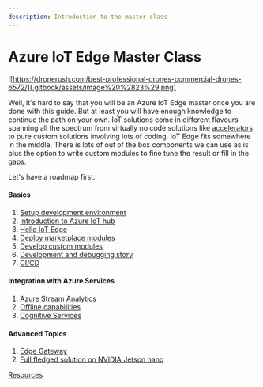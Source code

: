 ```yaml
---
description: Introduction to the master class
---
```


# Azure IoT Edge Master Class

![https://dronerush.com/best-professional-drones-commercial-drones-6572/](.gitbook/assets/image%20%2823%29.png)

Well, it's hard to say that you will be an Azure IoT Edge master once you are done with this guide. But at least you will have enough knowledge to continue the path on your own. IoT solutions come in different flavours spanning all the spectrum from virtually no code solutions like [accelerators ](https://azure.microsoft.com/en-au/features/iot-accelerators/)to pure custom solutions involving lots of coding. IoT Edge fits somewhere in the middle. There is lots of out of the box components we can use as is plus the option to write custom modules to fine tune the result or fill in the gaps.

Let's have a roadmap first.

#### Basics

1. [Setup development environment](introduction/setup-development-environment.md)
2. [Introduction to Azure IoT hub](introduction/introduction-to-azure-iot-hub.md)
3. [Hello IoT Edge](iot-edge-basics/hello-iot-edge-with-marketplace-modules.md)
4. [Deploy marketplace modules](iot-edge-basics/deploy-marketplace-modules.md)
5. [Develop custom modules](iot-edge-basics/develop-custom-modules.md)
6. [Development and debugging story](iot-edge-basics/local-development-and-debugging.md)
7. [CI/CD](iot-edge-basics/ci-cd-on-the-edge.md)

#### Integration with Azure Services

1. [Azure Stream Analytics](integration-with-azure-services/azure-stream-analytics.md)
2. [Offline capabilities](integration-with-azure-services/offline-capabilities.md)
3. [Cognitive Services](integration-with-azure-services/cognitive-services.md)

#### Advanced Topics

1. [Edge Gateway](advanced-topics/edge-gateway.md)
2. [Full fledged solution on NVIDIA Jetson nano](advanced-topics/full-fledged-solution-on-nvidia-jetson-nano.md)

[Resources](wrap-up/resources.md)





